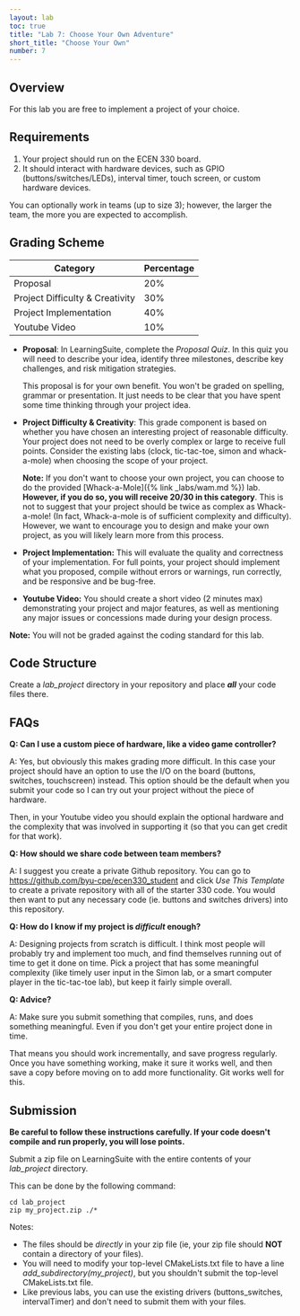 ```yaml
---
layout: lab
toc: true
title: "Lab 7: Choose Your Own Adventure"
short_title: "Choose Your Own"
number: 7
---
```


## Overview

For this lab you are free to implement a project of your choice.

## Requirements

1. Your project should run on the ECEN 330 board.  
1. It should interact with hardware devices, such as GPIO (buttons/switches/LEDs), interval timer, touch screen, or custom hardware devices.

You can optionally work in teams (up to size 3); however, the larger the team, the more you are expected to accomplish.


## Grading Scheme

| Category  | Percentage |
|-----------|------------|
| Proposal  | 20%   
| Project Difficulty & Creativity   | 30%
| Project Implementation            | 40%
| Youtube Video                     | 10%

  * **Proposal**: In LearningSuite, complete the *Proposal Quiz*. In this quiz you will need to describe your idea, identify three milestones, describe key challenges, and risk mitigation strategies.

    This proposal is for your own benefit.  You won't be graded on spelling, grammar or presentation.  It just needs to be clear that you have spent some time thinking through your project idea.
 
 * **Project Difficulty & Creativity**: This grade component is based on whether you have chosen an interesting project of reasonable difficulty.  Your project does not need to be overly complex or large to receive full points.  Consider the existing labs (clock, tic-tac-toe, simon and whack-a-mole) when choosing the scope of your project.

   **Note:** If you don't want to choose your own project, you can choose to do the provided [Whack-a-Mole]({% link _labs/wam.md %}) lab.  **However, if you do so, you will receive 20/30 in this category**.  This is not to suggest that your project should be twice as complex as Whack-a-mole! (In fact, Whack-a-mole is of sufficient complexity and difficulty).  However, we want to encourage you to design and make your own project, as you will likely learn more from this process.

* **Project Implementation:** This will evaluate the quality and correctness of your implementation.  For full points, your project should implement what you proposed, compile without errors or warnings, run correctly, and be responsive and be bug-free.

* **Youtube Video:** You should create a short video (2 minutes max) demonstrating your project and major features, as well as mentioning any major issues or concessions made during your design process. 

**Note:** You will not be graded against the coding standard for this lab.

## Code Structure

Create a *lab_project* directory in your repository and place **_all_** your code files there.

## FAQs

**Q: Can I use a custom piece of hardware, like a video game controller?**

A: Yes, but obviously this makes grading more difficult.  In this case your project should have an option to use the I/O on the board (buttons, switches, touchscreen) instead.  This option should be the default when you submit your code so I can try out your project without the piece of hardware.  

Then, in your Youtube video you should explain the optional hardware and the complexity that was involved in supporting it (so that you can get credit for that work).

**Q: How should we share code between team members?**

A: I suggest you create a private Github repository.  You can go to <https://github.com/byu-cpe/ecen330_student> and click *Use This Template* to create a private repository with all of the starter 330 code.  You would then want to put any necessary code (ie. buttons and switches drivers) into this repository.

**Q: How do I know if my project is *difficult* enough?**

A: Designing projects from scratch is difficult.  I think most people will probably try and implement too much, and find themselves running out of time to get it done on time. Pick a project that has some meaningful complexity (like timely user input in the Simon lab, or a smart computer player in the tic-tac-toe lab), but keep it fairly simple overall.

**Q: Advice?**

A: Make sure you submit something that compiles, runs, and does something meaningful.  Even if you don't get your entire project done in time.

That means you should work incrementally, and save progress regularly.  Once you have something working, make it sure it works well, and then save a copy before moving on to add more functionality.  Git works well for this.

## Submission

**Be careful to follow these instructions carefully.  If your code doesn't compile and run properly, you will lose points.**

Submit a zip file on LearningSuite with the entire contents of your *lab_project* directory.

This can be done by the following command:
```
cd lab_project
zip my_project.zip ./*
```

Notes:
  * The files should be *directly* in your zip file (ie, your zip file should **NOT** contain a directory of your files).
  * You will need to modify your top-level CMakeLists.txt file to have a line *add_subdirectory(my_project)*, but you shouldn't submit the top-level CMakeLists.txt file.
  * Like previous labs, you can use the existing drivers (buttons_switches, intervalTimer) and don't need to submit them with your files.  

